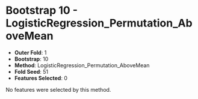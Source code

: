# Bootstrap 10 - LogisticRegression_Permutation_AboveMean

- **Outer Fold**: 1
- **Bootstrap**: 10
- **Method**: LogisticRegression_Permutation_AboveMean
- **Fold Seed**: 51
- **Features Selected**: 0

No features were selected by this method.
